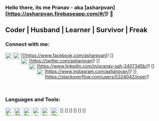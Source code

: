 ### Hello there, its me Pranav - aka [asharpvan][https://asharpvan.firebaseapp.com/#/]! 👋

## Coder | Husband | Learner | Survivor | Freak

### Connect with me:

[<img align="left" alt="asharpvan | Facebook" width="22px" src="https://cdn.jsdelivr.net/npm/simple-icons@v3/icons/facebook.svg" />][https://www.facebook.com/asharpvan]!
[<img align="left" alt="asharpvan | Twitter" width="22px" src="https://cdn.jsdelivr.net/npm/simple-icons@v3/icons/twitter.svg" />][https://twitter.com/asharpvan]!
[<img align="left" alt="asharpvan | LinkedIn" width="22px" src="https://cdn.jsdelivr.net/npm/simple-icons@v3/icons/linkedin.svg" />][https://www.linkedin.com/in/pranav-sah-2407345b/]!
[<img align="left" alt="asharpvan | Instagram" width="22px" src="https://cdn.jsdelivr.net/npm/simple-icons@v3/icons/instagram.svg" />][https://www.instagram.com/asharpvan/]!
[<img align="left" alt="asharpvan | StackOverflow" width="22px" src="https://cdn.jsdelivr.net/npm/simple-icons@v3/icons/stackoverflow.svg" />][https://stackoverflow.com/users/5324042/ioser]!

<br />

### Languages and Tools:


[<img align="left" alt="Swift 3.0+" width="26px" src="https://asharpvan.firebaseapp.com/static/img/swift.55dc029.png" />]
[<img align="left" alt="Objective C" width="26px" src="https://asharpvan.firebaseapp.com/static/img/objectivec.8712de0.png" />]
[<img align="left" alt="React Native" width="26px" src="https://cdn.worldvectorlogo.com/logos/react-1.svg" />]
[<img align="left" alt="JavaScript" width="26px" src="https://cdn.worldvectorlogo.com/logos/javascript.svg" />]
[<img align="left" alt="Xcode" width="26px" src="https://miro.medium.com/max/256/1*YlPbvXeboiur4S5mB6xKkg.png" />]
[<img align="left" alt="Webstorm" width="26px" src="https://res.cloudinary.com/canonical/image/fetch/f_auto,q_auto,fl_sanitize,w_60,h_60/https://dashboard.snapcraft.io/site_media/appmedia/2017/11/WebStorm_1282x.png" />]
